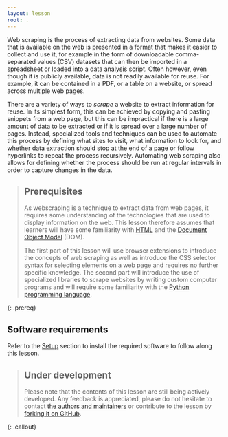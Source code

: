```yaml
---
layout: lesson
root: .
---
```


Web scraping is the process of extracting data from websites. Some data that is available on the web is
presented in a format that makes it easier to collect and use it, for example in the form of downloadable
comma-separated values (CSV) datasets that can then be imported in a spreadsheet or loaded into a data analysis
script. Often however, even though it is publicly available, data is not readily available for reuse. 
For example, it can be contained in a PDF, or a table on a website, or spread across multiple web pages.

There are a variety of ways to _scrape_ a website to extract information for reuse.
In its simplest form, this can be achieved by
copying and pasting snippets from a web page, but this can be impractical if there is a large amount of data to
be extracted or if it is spread over a large number of pages. Instead, specialized tools and techniques can be used
to automate this process by defining what sites to visit, what information to look for, and whether data extraction
should stop at the end of a page or follow hyperlinks to repeat the process recursively.
Automating web scraping also allows for defining whether the process should be run at regular intervals in order to capture changes
in the data.


> ## Prerequisites
>
> As webscraping is a technique to extract data from web pages, it requires some understanding of
> the technologies that are used to display information on the web. 
> This lesson therefore assumes that learners will have some familiarity with [HTML](https://en.wikipedia.org/wiki/HTML)
> and the [Document Object Model](https://en.wikipedia.org/wiki/Document_Object_Model) (DOM).
>  
> The first part of this lesson will use browser extensions to introduce the concepts of web scraping
> as well as introduce the CSS selector syntax for selecting elements on a web page
> and requires no further specific knowledge.
> The second part will introduce the use of specialized libraries to scrape websites by writing
> custom computer programs and will require some familiarity with the 
> [Python programming language](https://swcarpentry.github.io/python-novice-inflammation/).
>
{: .prereq}

## Software requirements

Refer to the [Setup](setup/) section to install the required software to follow along this lesson.

> ## Under development
>
> Please note that the contents of this lesson are still being actively developed. Any feedback is
> appreciated, please do not hesitate to contact [the authors and maintainers](https://gitter.im/LibraryCarpentry/) or contribute
> to the lesson by [forking it on GitHub](https://github.com/data-lessons/library-webscraping/).
>
{: .callout}
